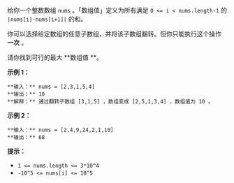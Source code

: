 给你一个整数数组 `nums` 。「数组值」定义为所有满足 `0 <= i < nums.length-1` 的 `|nums[i]-nums[i+1]|`
的和。

你可以选择给定数组的任意子数组，并将该子数组翻转。但你只能执行这个操作  **一次** 。

请你找到可行的最大 **数组值  **。



**示例 1：**

    
    
    **输入：** nums = [2,3,1,5,4]
    **输出：** 10
    **解释：** 通过翻转子数组 [3,1,5] ，数组变成 [2,5,1,3,4] ，数组值为 10 。
    

**示例 2：**

    
    
    **输入：** nums = [2,4,9,24,2,1,10]
    **输出：** 68
    



**提示：**

  * `1 <= nums.length <= 3*10^4`
  * `-10^5 <= nums[i] <= 10^5`

